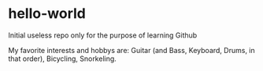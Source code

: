# hello-world
Initial useless repo only for the purpose of learning Github

My favorite interests and hobbys are:  Guitar (and Bass, Keyboard, Drums, in that order), Bicycling, Snorkeling.
